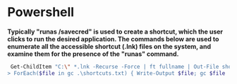 # Powershell

**Typically "runas /savecred" is used to create a shortcut, which the user clicks to run the desired application. The commands below are used to enumerate all the accessible shortcut (.lnk) files on the system, and examine them for the presence of the "runas" command.**

```bash
 Get-ChildItem "C:\" *.lnk -Recurse -Force | ft fullname | Out-File shortcuts.txt
> ForEach($file in gc .\shortcuts.txt) { Write-Output $file; gc $file | Select-String runas }
```





